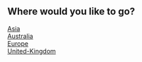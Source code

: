 ## Where would you like to go?  
[Asia](decisions/packyourbags.md)  
[Australia](decisions/packyourbags.md)  
[Europe](decisions/packyourbags.md)  
[United-Kingdom](decisions/packyourbags.md)